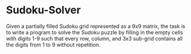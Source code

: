 # Sudoku-Solver
Given a partially filled Sudoku grid represented as a 9x9 matrix, the task is to write a program to solve the Sudoku puzzle by filling in the empty cells with digits 1-9 such that every row, column, and 3x3 sub-grid contains all the digits from 1 to 9 without repetition.
